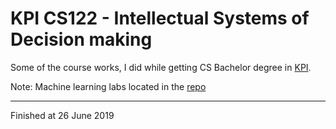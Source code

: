 # KPI CS122 - Intellectual Systems of Decision making

Some of the course works, I did while getting CS Bachelor degree in [KPI](https://kpi.ua/).

Note: Machine learning labs located in the [repo](https://github.com/butuzov/ml-labs)

---
Finished at 26 June 2019
